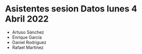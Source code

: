 # Asistentes sesion Datos lunes 4 Abril 2022
 * Artuso Sánchez
 * Enrique García
 * Daniel Rodriguez
 * Rafael Martínez


